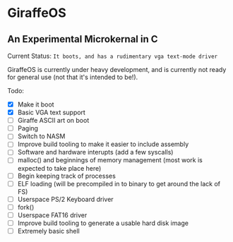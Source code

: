 # GiraffeOS
## An Experimental Microkernal in C
Current Status: `It boots, and has a rudimentary vga text-mode driver`

GiraffeOS is currently under heavy development, and is currently not ready for 
general use (not that it's intended to be!).

Todo:
- [x] Make it boot
- [x] Basic VGA text support
- [ ] Giraffe ASCII art on boot
- [ ] Paging
- [ ] Switch to NASM
- [ ] Improve build tooling to make it easier to include assembly
- [ ] Software and hardware interupts (add a few syscalls)
- [ ] malloc() and beginnings of memory management (most work is expected to take place here)
- [ ] Begin keeping track of processes
- [ ] ELF loading (will be precompiled in to binary to get around the lack of FS)
- [ ] Userspace PS/2 Keyboard driver
- [ ] fork()
- [ ] Userspace FAT16 driver
- [ ] Improve build tooling to generate a usable hard disk image
- [ ] Extremely basic shell
